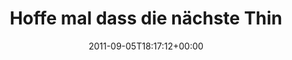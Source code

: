 ---
retweeted: false
source: <a href="http://twitter.com/download/android" rel="nofollow">Twitter for Android</a>
entities:
  hashtags: []
  symbols: []
  user_mentions: []
  urls:
  - url: http://t.co/B27ztw2
    expanded_url: http://yfrog.com/ntn00dj
    display_url: yfrog.com/ntn00dj
    indices:
    - '95'
    - '114'
display_text_range:
- '0'
- '114'
favorite_count: '0'
id_str: '110778522586464256'
truncated: false
retweet_count: '0'
id: '110778522586464256'
possibly_sensitive: false
created_at: Mon Sep 05 18:17:12 +0000 2011
favorited: false
full_text: Hoffe mal dass die nächste ThinkPad Serie aus Dalekanium gebaut wird...
  Hätte da einen Käufer.
lang: de
quote_url: http://yfrog.com/ntn00dj
tags:
- pesos:twitter
date: '2011-09-05T18:17:12+00:00'
src: https://twitter.com/bascht/status/110778522586464256
original_url: https://twitter.com/bascht/status/110778522586464256
type: twitter_tweet
text: Hoffe mal dass die nächste ThinkPad Serie aus Dalekanium gebaut wird... Hätte
  da einen Käufer.
title: Hoffe mal dass die nächste Thin

---
